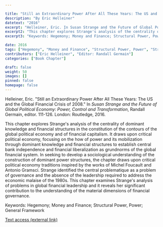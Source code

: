 ```yaml
---

title: "Still an Extraordinary Power After All These Years: The US and the Global Financial Crisis of 2008"
description: "By Eric Helleiner"
datetext: "2016"
excerpt: "Helleiner, Eric. In Susan Strange and the Future of Global Political Economy: Power, Control and Transformation, Randall Germain, editor. 111-126. London: Routledge, 2016."
excerpt2: "This chapter explores Strange's analysis of the centrality of dominant knowledge and financial structures in the constitution of the contours of the global political economy and of financial capitalism. It draws upon critical political economy, focusing on the how of power and its mobilization through dominant knowledge and financial structures to establish central bank independence and financial liberalization as grundnorms of the global financial system. In seeking to develop a sociological understanding of the construction of dominant power structures, the chapter draws upon critical political economy traditions inspired by the works of Michel Foucault and Antonio Gramsci. Strange identified the central problematique as a problem of governance and the absence of the leadership required to address the economic malaise of the 1980s. This chapter examines Strange's analysis of problems in global financial leadership and it reveals her significant contribution to the understanding of the material dimensions of financial governance."
excerpt3: "Keywords: Hegemony; Money and Finance; Structural Power, Power; General Framework"

date: 2016
tags: ["Hegemony", "Money and Finance", "Structural Power, Power", "Strange-Influenced Works", "2010's"]
contributors: ["Eric Helleiner", "Editor: Randall Germain"]
categories: ["Book Chapter"]

draft: false
weight: 50
images: []
pinned: false
homepage: false
---
```


Helleiner, Eric. "Still an Extraordinary Power After All These Years: The US and the Global Financial Crisis of 2008." In *Susan Strange and the Future of Global Political Economy: Power, Control and Transformation*, Randall Germain, editor. 111-126. London: Routledge, 2016.

This chapter explores Strange's analysis of the centrality of dominant knowledge and financial structures in the constitution of the contours of the global political economy and of financial capitalism. It draws upon critical political economy, focusing on the how of power and its mobilization through dominant knowledge and financial structures to establish central bank independence and financial liberalization as grundnorms of the global financial system. In seeking to develop a sociological understanding of the construction of dominant power structures, the chapter draws upon critical political economy traditions inspired by the works of Michel Foucault and Antonio Gramsci. Strange identified the central problematique as a problem of governance and the absence of the leadership required to address the economic malaise of the 1980s. This chapter examines Strange's analysis of problems in global financial leadership and it reveals her significant contribution to the understanding of the material dimensions of financial governance.

Keywords: Hegemony; Money and Finance; Structural Power, Power; General Framework

[Text access (external link)](https://www.worldcat.org/title/948603852)
